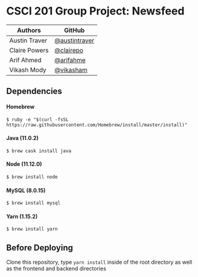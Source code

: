 # CSCI 201 Group Project: Newsfeed

Authors | GitHub|
-----------|-------|
|Austin Traver|[@austintraver](github.com/user/austintraver)|
|Claire Powers|[@clairepo](github.com/user/clairepo)|
|Arif Ahmed|[@arifahme](github.com/user/arifahme)|
|Vikash Mody|[@vikasham](github.com/user/vikasham)|

## Dependencies

#### Homebrew
`$ ruby -e "$(curl -fsSL https://raw.githubusercontent.com/Homebrew/install/master/install)"`

#### Java (11.0.2)
`$ brew cask install java`

#### Node (11.12.0)
`$ brew install node`

#### MySQL (8.0.15)
`$ brew install mysql`

#### Yarn (1.15.2)
`$ brew install yarn`

## Before Deploying

Clone this repository, type `yarn install` inside of the root directory
as well as the frontend and backend directories
